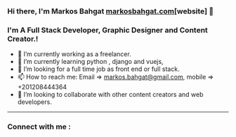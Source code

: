 ### Hi there, I'm Markos Bahgat [markosbahgat.com](http://markosbahgat.com)[website] 👋

### I'm A Full Stack Developer, Graphic Designer and Content Creator.!

- 🔭 I’m currently working as a freelancer.
- 🌱 I’m currently learning python , django and vuejs,
- 🤔 I’m looking for a full time job as front end or full stack.
- 📫 How to reach me: Email => markos.bahgat@gmail.com, mobile => +201208444364
- 👯 I’m looking to collaborate with other content creators and web developers.

<hr/>

### Connect with me :

